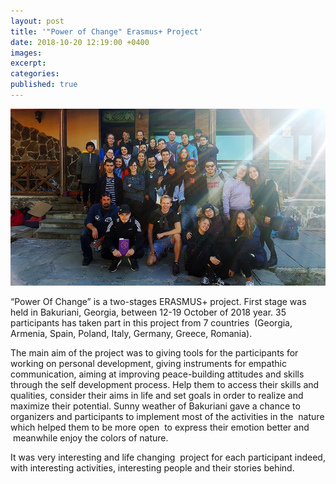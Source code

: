 ```yaml
---
layout: post
title: '"Power of Change" Erasmus+ Project'
date: 2018-10-20 12:19:00 +0400
images:
excerpt:
categories:
published: true
---
```


![](/uploads/45167894-268585327195298-6749880352245809152-n.jpg)

“Power Of Change” is a two-stages ERASMUS+ project. First stage was held in Bakuriani, Georgia, between 12-19 October of 2018 year. 35 participants has taken part in this project from 7 countries &nbsp;(Georgia, Armenia, Spain, Poland, Italy, Germany, Greece, Romania).

The main aim of the project was to giving tools for the participants for working on personal development, giving instruments for empathic communication, aiming at improving peace-building attitudes and skills through the self development process. Help them to access their skills and qualities, consider their aims in life and set goals in order to realize and maximize their potential. Sunny weather of Bakuriani gave a chance to organizers and participants to implement most of the activities in the&nbsp; nature which helped them to be more open &nbsp;to express their emotion better and &nbsp;meanwhile enjoy the colors of nature. &nbsp;

It was very interesting and life changing&nbsp; project for each participant indeed, with interesting activities, interesting people and their stories behind.